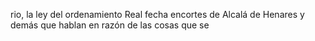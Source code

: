 rio, la ley del ordenamiento Real fecha encortes de Alcalá de Henares y demás que hablan en razón de las cosas que se